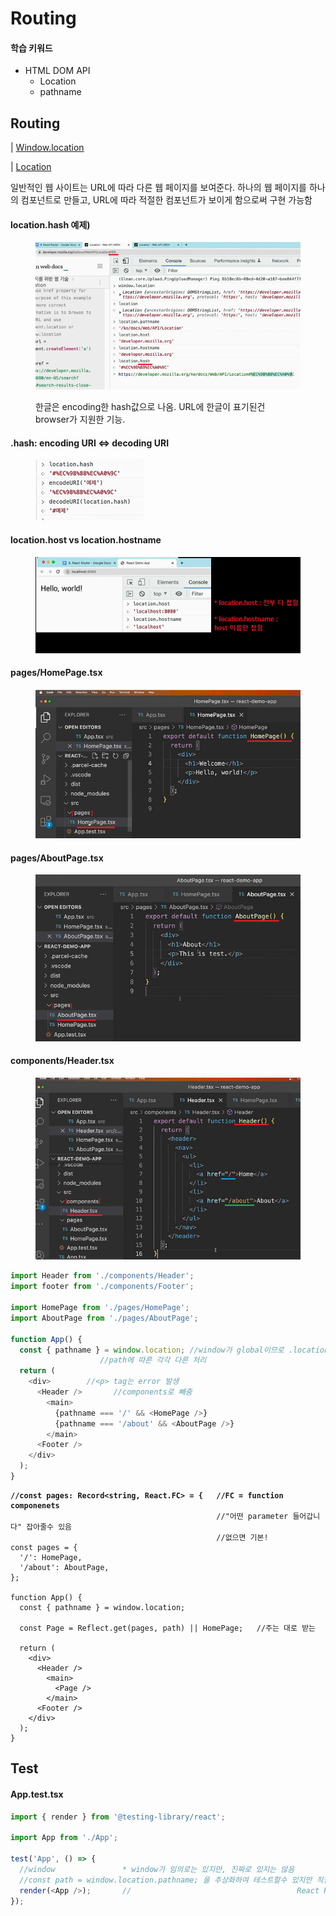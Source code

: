 # Routing

#### 학습 키워드

* HTML DOM API
  * Location
  * pathname

## Routing

\|  [Window.location](https://developer.mozilla.org/ko/docs/Web/API/Window/location)

\|  [Location](https://developer.mozilla.org/ko/docs/Web/API/Location)

일반적인 웹 사이트는 URL에 따라 다른 웹 페이지를 보여준다. 하나의 웹 페이지를 하나의 컴포넌트로 만들고, URL에 따라 적절한 컴포넌트가 보이게 함으로써 구현 가능함

#### location.hash 예제)

<figure><img src="../.gitbook/assets/image (27).png" alt=""><figcaption><p>한글은 encoding한 hash값으로 나옴. URL에 한글이 표기된건 browser가 지원한 기능.</p></figcaption></figure>

#### .hash: encoding URI <=> decoding URI

<figure><img src="../.gitbook/assets/image (2).png" alt=""><figcaption></figcaption></figure>

#### location.host vs location.hostname

<figure><img src="../.gitbook/assets/image (28).png" alt=""><figcaption></figcaption></figure>

#### pages/HomePage.tsx

<figure><img src="../.gitbook/assets/image (8).png" alt=""><figcaption></figcaption></figure>

#### pages/AboutPage.tsx

<figure><img src="../.gitbook/assets/image (13).png" alt=""><figcaption></figcaption></figure>

#### components/Header.tsx

<figure><img src="../.gitbook/assets/image (24).png" alt=""><figcaption></figcaption></figure>

```typescript
import Header from './components/Header';
import footer from './components/Footer';

import HomePage from './pages/HomePage';
import AboutPage from './pages/AboutPage';

function App() {
  const { pathname } = window.location; //window가 global이므로 .location과 같음
					//path에 따른 각각 다른 처리
  return (
    <div>        //<p> tag는 error 발생
      <Header />       //components로 빼줌
        <main>
          {pathname === '/' && <HomePage />}
          {pathname === '/about' && <AboutPage />}
        </main>
      <Footer />
    </div>
  );
}
```

<pre class="language-typescript"><code class="lang-typescript"><strong>//const pages: Record&#x3C;string, React.FC> = {   //FC = function componenets
</strong>                                              //"어떤 parameter 들어갑니다" 잡아줄수 있음
                                              //없으면 기본!
const pages = {
  '/': HomePage,
  '/about': AboutPage,
};

function App() {
  const { pathname } = window.location; 
					
  const Page = Reflect.get(pages, path) || HomePage;   //주는 대로 받는

  return (
    &#x3C;div>        
      &#x3C;Header />       
        &#x3C;main>
          &#x3C;Page />
        &#x3C;/main>
      &#x3C;Footer />
    &#x3C;/div>
  );
}
</code></pre>

## Test

#### App.test.tsx

```typescript
import { render } from '@testing-library/react';

import App from './App';

test('App', () => {
  //window               * window가 임의로는 있지만, 진짜로 있지는 않음
  //const path = window.location.pathname; 을 추상화하여 테스트할수 있지만 직접하진않고,
  render(<App />);       //                                     React Router를 사용
});
```

